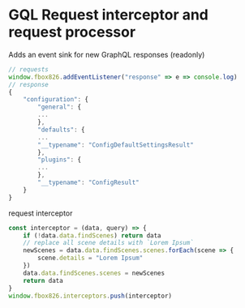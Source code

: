 # GQL Request interceptor and request processor

Adds an event sink for new GraphQL responses (readonly)

```js
// requests
window.fbox826.addEventListener("response" => e => console.log)
// response
{
    "configuration": {
        "general": {
        ...
        },
        "defaults": {
        ...
        "__typename": "ConfigDefaultSettingsResult"
        },
        "plugins": {
        ...
        },
        "__typename": "ConfigResult"
    }
}
```
request interceptor
```js
const interceptor = (data, query) => {
    if (!data.data.findScenes) return data
    // replace all scene details with `Lorem Ipsum`
    newScenes = data.data.findScenes.scenes.forEach(scene => {
        scene.details = "Lorem Ipsum"
    })
    data.data.findScenes.scenes = newScenes
    return data
}
window.fbox826.interceptors.push(interceptor)
```
